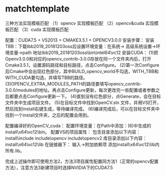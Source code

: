 # matchtemplate

三种方法实现模板匹配
（1）opencv 实现模板匹配
（2）opencv&cuda 实现模板匹配
（3）cuda 实现模板匹配

配置：CUDA7.5 + VS2013 + CMAKE3.5.1 + OPENCV3.0.0
安装步骤：
安装TBB：下载tbb2019_20181203oss后设置环境变量：在系统-> 高级系统设置->环境变量->path 地址tbb2019_20181203oss\bin\intel64\vc12
安装CUDA：
(1)把Openv3.0.0和对应的opencv_contrib-3.0.0存放在同一个文件夹内后，打开Cmake3.5.1，设置源码路径和目标路径，点击Configure。
(2)第一次Configure后Cmake中会出现红色部分，其中BUILD_opencv_world不勾选，WITH_TBB和WITH_CUDA要勾选，并填写TBB的路径。
(3)OPENCV_EXTRA_MODULES_PATH的路径要填写opencv_contrib-3.0.0/modules的地址。再点击Configure更新，每次更改完一些配置或者参数之后都要点击Configure更新一下。
(4)直到没有红色部分，点Generate，会在目标文件夹中生成项目文件。
(5)在目标文件中找到OpenCV.sln 文件，并用VS打开，然后找到install右键生成，等待编译完成。
(6)编译完成后，可以在目标文件夹中找到一个install文件夹，之后的配置会用到。

配置编译好的OpenCV_cuda：
配置环境变量：在Path中添加：(6)中生成的install\x64\vc12\bin。
配置VS的项目属性：
包含目录添加以下内容：
install\include
include\opencv
include\opencv2
库目录添加以下内容：
install\x64\vc12\lib
在链接器下：
输入->附加依赖项 添加install\x64\vc12\lib内所有.lib。

完成上述操作即可使用方法2，方法3项目属性配置同方法1（正常的opencv配置方法），注意方法3新建项目时选择NVIDIA下的CUDA7.5

